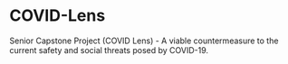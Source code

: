 # COVID-Lens
Senior Capstone Project (COVID Lens) - A viable countermeasure to the current safety and social threats posed by COVID-19. 

